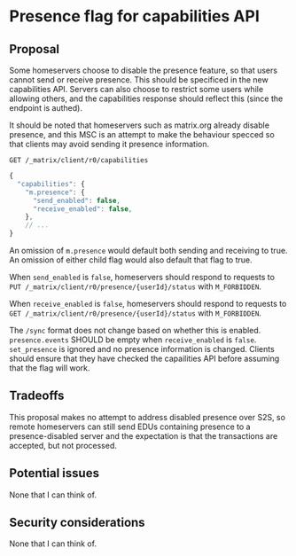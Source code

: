 # Presence flag for capabilities API

## Proposal

Some homeservers choose to disable the presence feature, so that users cannot send or receive presence.
This should be specificed in the new capabilities API. Servers can also choose to restrict some users
while allowing others, and the capabilities response should reflect this (since the endpoint is authed).

It should be noted that homeservers such as matrix.org already disable presence, and this MSC is an attempt
to make the behaviour specced so that clients may avoid sending it presence information.

`GET /_matrix/client/r0/capabilities`

```javascript
{
  "capabilities": {
    "m.presence": {
      "send_enabled": false,
      "receive_enabled": false,
    },
    // ...
}
```

An omission of `m.presence` would default both sending and receiving to true. An omission of either child flag
would also default that flag to true.

When `send_enabled` is `false`, homeservers should respond to requests to 
`PUT /_matrix/client/r0/presence/{userId}/status` with `M_FORBIDDEN`.

When `receive_enabled`  is `false`, homeservers should respond to requests to 
`GET /_matrix/client/r0/presence/{userId}/status` with `M_FORBIDDEN`.

The `/sync` format does not change based on whether this is enabled. `presence.events` SHOULD be empty when `receive_enabled` is `false`. `set_presence` is ignored and no presence information is changed. Clients should ensure that they have checked the capailities API before assuming that the flag will work.

## Tradeoffs

This proposal makes no attempt to address disabled presence over S2S, so remote homeservers can still send EDUs containing
presence to a presence-disabled server and the expectation is that the transactions are accepted, but not processed.

## Potential issues

None that I can think of.

## Security considerations

None that I can think of.
